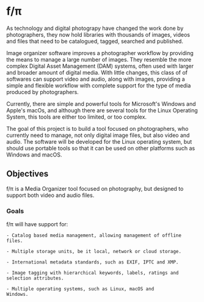 f/π
===

As technology and digital photograpy have changed the work done by
photographers, they now hold libraries with thousands of images, videos
and files that need to be catalogued, tagged, searched and published.

Image organizer software improves a photographer workflow by providing
the means to manage a large number of images.  They resemble the more
complex Digital Asset Management (DAM) systems, often used with larger
and broader amount of digital media. With little changes, this class of
of softwares can support video and audio, along with images, providing a
simple and flexible workflow with complete support for the type of media
produced by photographers.

Currently, there are simple and powerful tools for Microsoft's Windows
and Apple's macOs, and although there are several tools for the Linux
Operating System, this tools are either too limited, or too complex.

The goal of this project is to build a tool focused on photographers,
who currently need to manage, not only digital image files, but also
video and audio. The software will be developed for the Linux operating
system, but should use portable tools so that it can be used on other
platforms such as Windows and macOS.

## Objectives

f/π is a Media Organizer tool focused on photography, but designed to
support both video and audio files.

### Goals

f/π will have support for:

    - Catalog based media management, allowing management of offline
    files.

    - Multiple storage units, be it local, network or cloud storage.

    - International metadata standards, such as EXIF, IPTC and XMP.

    - Image tagging with hierarchical keywords, labels, ratings and
    selection attributes.

    - Multiple operating systems, such as Linux, macOS and
    Windows.
